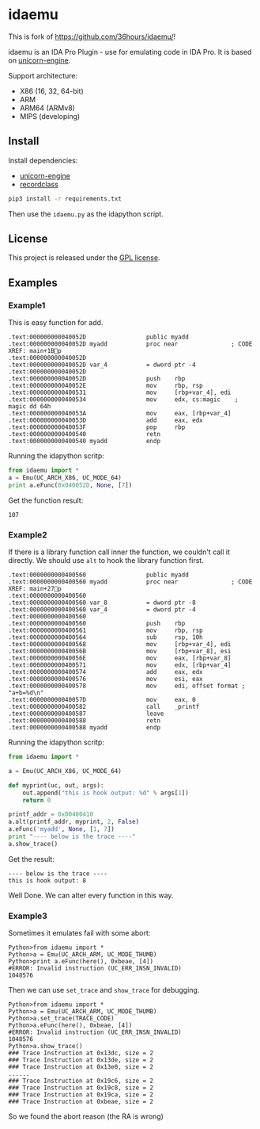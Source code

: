 # idaemu

This is fork of <https://github.com/36hours/idaemu/>!

idaemu is an IDA Pro Plugin - use for emulating code in IDA Pro. It is based on [unicorn-engine](http://www.unicorn-engine.org).  

Support architecture:
- X86 (16, 32, 64-bit) 
- ARM 
- ARM64 (ARMv8)
- MIPS (developing)

## Install


Install dependencies:
- [unicorn-engine](http://www.unicorn-engine.org)
- [recordclass](https://bitbucket.org/intellimath/recordclass/)

```bash
pip3 install -r requirements.txt
```

Then use the `idaemu.py` as the idapython script.

## License

This project is released under the [GPL license](COPYING).

## Examples

### Example1

This is easy function for add. 
```
.text:000000000040052D                 public myadd
.text:000000000040052D myadd           proc near               ; CODE XREF: main+1Bp
.text:000000000040052D
.text:000000000040052D var_4           = dword ptr -4
.text:000000000040052D
.text:000000000040052D                 push    rbp
.text:000000000040052E                 mov     rbp, rsp
.text:0000000000400531                 mov     [rbp+var_4], edi
.text:0000000000400534                 mov     edx, cs:magic	; magic dd 64h 
.text:000000000040053A                 mov     eax, [rbp+var_4]
.text:000000000040053D                 add     eax, edx
.text:000000000040053F                 pop     rbp
.text:0000000000400540                 retn
.text:0000000000400540 myadd           endp
```

Running the idapython scritp:
``` python
from idaemu import *
a = Emu(UC_ARCH_X86, UC_MODE_64)
print a.eFunc(0x040052D, None, [7])
```

Get the function result:
```
107
```

### Example2

If there is a library function call inner the function, we couldn't call it directly. We should use `alt` to hook the library function first.
```
.text:0000000000400560                 public myadd
.text:0000000000400560 myadd           proc near               ; CODE XREF: main+27p
.text:0000000000400560
.text:0000000000400560 var_8           = dword ptr -8
.text:0000000000400560 var_4           = dword ptr -4
.text:0000000000400560
.text:0000000000400560                 push    rbp
.text:0000000000400561                 mov     rbp, rsp
.text:0000000000400564                 sub     rsp, 10h
.text:0000000000400568                 mov     [rbp+var_4], edi
.text:000000000040056B                 mov     [rbp+var_8], esi
.text:000000000040056E                 mov     eax, [rbp+var_8]
.text:0000000000400571                 mov     edx, [rbp+var_4]
.text:0000000000400574                 add     eax, edx
.text:0000000000400576                 mov     esi, eax
.text:0000000000400578                 mov     edi, offset format ; "a+b=%d\n"
.text:000000000040057D                 mov     eax, 0
.text:0000000000400582                 call    _printf
.text:0000000000400587                 leave
.text:0000000000400588                 retn
.text:0000000000400588 myadd           endp
```

Running the idapython scritp:
``` python
from idaemu import *

a = Emu(UC_ARCH_X86, UC_MODE_64)

def myprint(uc, out, args):
    out.append("this is hook output: %d" % args[1])
    return 0

printf_addr = 0x00400410 
a.alt(printf_addr, myprint, 2, False)
a.eFunc('myadd', None, [1, 7])
print "---- below is the trace ----"
a.show_trace()
```

Get the result:
```
---- below is the trace ----
this is hook output: 8
```
Well Done. We can alter every function in this way.

### Example3

Sometimes it emulates fail with some abort:
``` 
Python>from idaemu import *
Python>a = Emu(UC_ARCH_ARM, UC_MODE_THUMB)
Python>print a.eFunc(here(), 0xbeae, [4])
#ERROR: Invalid instruction (UC_ERR_INSN_INVALID)
1048576
```

Then we can use `set_trace` and `show_trace` for debugging.

```
Python>from idaemu import *
Python>a = Emu(UC_ARCH_ARM, UC_MODE_THUMB)
Python>a.set_trace(TRACE_CODE)
Python>a.eFunc(here(), 0xbeae, [4])
#ERROR: Invalid instruction (UC_ERR_INSN_INVALID)
1048576
Python>a.show_trace()
### Trace Instruction at 0x13dc, size = 2
### Trace Instruction at 0x13de, size = 2
### Trace Instruction at 0x13e0, size = 2
......
### Trace Instruction at 0x19c6, size = 2
### Trace Instruction at 0x19c8, size = 2
### Trace Instruction at 0x19ca, size = 2
### Trace Instruction at 0xbeae, size = 2
```
So we found the abort reason (the RA is wrong)
